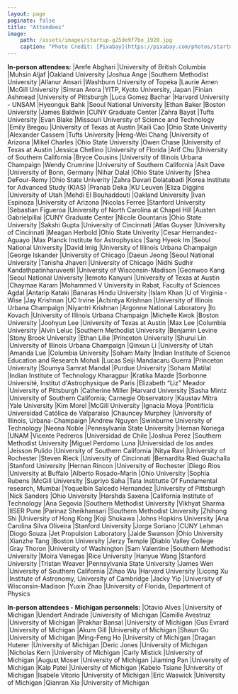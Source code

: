```yaml
---
layout: page
paginate: false
title: "Attendees"
image:
    path: /assets/images/startup-g25de9f7be_1920.jpg
    caption: "Photo Credit: [Pixabay](https://pixabay.com/photos/startup-start-up-people-593341/)"
---
```


**In-person attendees:**
|Arefe Abghari                 |University of British Columbia
|Muhsin Aljaf                  |Oakland University
|Joshua Ange                   |Southern Methodist University
|Allanur Ansari                |Washburn University of Topeka
|Laurie Amen                   |McGill University
|Simran Arora                  |YITP, Kyoto University, Japan
|Finian Ashmead                |University of Pittsburgh
|Luca Gomez Bachar             |Harvard University - UNSAM
|Hyeonguk Bahk                 |Seoul National University
|Ethan Baker                   |Boston University
|James Baldwin                 |CUNY Graduate Center
|Zahra Bayat                   |Tufts University 
|Evan Blake                    |Missouri University of Science and Technology
|Emily Bregou                  |University of Texas at Austin
|Kaili Cao                     |Ohio State Univerity
|Alexander Cassem              |Tufts University
|Heng-Wei Chang                |University of Arizona
|Mikel Charles                 |Ohio State University
|Owen Chase                    |University of Texas at Austin
|Jessica Chellino              |University of Florida
|Arif Chu                      |University of Southern California
|Bryce Cousins                 |University of Illinois Urbana Champaign 
|Wendy Crumrine                |University of Southern California
|Asit Dave                     |University of Bonn, Germany
|Nihar Dalal                   |Ohio State Univerity
|Shea DeFour-Remy              |Ohio State Univerity
|Zahra Davari Dolatabadi       |Korea Institute for Advanced Study (KIAS)
|Pranab Deka                   |KU Leuven
|Eliza Diggins                 |University of Utah
|Mehdi El Bouhaddouti          |Oakland University
|Ivan Espinoza                 |University of Arizona
|Nicolas Ferree                |Stanford University
|Sebastian Figueroa            |University of North Carolina at Chapel Hill
|Austen Gabrielpillai          |CUNY Graduate Center
|Nicole Gountanis              |Ohio State University
|Sakshi Gupta                  |University of Cincinnati
|Atlas Guyser                  |University of Cincinnati
|Meagan Herbold                |Ohio State Univerity
|Cesar Hernandez-Aguayo        |Max Planck Institute for Astrophysics
|Sang Hyeok Im                 |Seoul National University
|David Imig                    |University of Illinois Urbana Champaign 
|George Iskander               |University of Chicago
|Daeun Jeong                   |Seoul National University
|Tanisha Jhaveri               |University of Chicago
|Nidhi Sudhir Kandathpatinharuveetil  |University of Wisconsin-Madison
|Geonwoo Kang                  |Seoul National University
|Iemoto Kanyuni                |University of Texas at Austin
|Chaymae Karam                 |Mohammed V University in Rabat, Faculty of Sciences Agdal
|Antarip Kataki                |Banaras Hindu University
|Islam Khan                    |U of Virginia - Wise
|Jay Krishnan                  |UC Irvine
|Achintya Krishnan             |University of Illinois Urbana Champaign 
|Niyantri Krishnan             |Argonne National Laboratory
|Io Kovach                     |University of Illinois Urbana Champaign 
|Michelle Kwok                 |Boston University
|Joohyun Lee                   |University of Texas at Austin
|Max Lee                       |Columbia University
|Alvin Leluc                   |Southern Methodist University
|Benjamin Levine               |Stony Brook University
|Ethan Lilie                   |Princeton University
|Shurui Lin                    |University of Illinois Urbana Champaign 
|Qinxun Li                     |University of Utah
|Amanda Lue                    |Columbia University
|Soham Maity                   |Indian Institute of Science Education and Research Mohali
|Lucas Seiji Mandacaru Guerra  |Princeton University
|Soumya Samrat Mandal          |Purdue University
|Soham Matilal                 |Indian Institute of Technology Kharagpur
|Kratika Mazde                 |Sorbonne Université, Institut d'Astrophysique de Paris
|Elizabeth “Liz” Meador        |University of Pittsburgh
|Catherine Miller              |Harvard University
|Sasha Mintz                   |University of Southern California; Carnegie Observatory
|Kaustav Mitra                 |Yale University
|Kim Morel                     |McGill University
|Ignacia Moya                  |Pontificia Universidad Católica de Valparaíso
|Chauncey Murphey              |University of Illinois, Urbana-Champaign
|Andrew Nguyen                 |Swinburne University of Technology
|Neena Noble                   |Pennsylvania State University
|Hernan Noriega                |UNAM
|Vicente Pedreros              |Universidad de Chile
|Joshua Perez                  |Southern Methodist University
|Miguel Perdomo Luna           |Universidad de los andes
|Jeisson Pulido                |University of Southern California
|Nitya Ravi                    |University of Rochester
|Steven Rieck                  |University of Cincinnati
|Bernardita Ried Guachalla     |Stanford University
|Hernan Rincon                 |University of Rochester
|Diego Rios                    |University at Buffalo
|Alberto Rosado-Marín          |Ohio University
|Sophia Rubens                 |McGill University
|Supriyo Saha                  |Tata Institutte Of Fundamental research, Mumbai
|Yoquelbin Salcedo Hernandez   |University of Pittsburgh
|Nick Sanders                  |Ohio University
|Harshda Saxena                |California Institute of Technology
|Ana Segovia                   |Southern Methodist University
|Vikhyat Sharma                |IISER Pune
|Parinaz Sheikhansari          |Southern Methodist University 
|Zhihong Shi                   |University of Hong Kong
|Koji Shukawa                  |Johns Hopkins University 
|Ana Carolina Silva Oliveira   |Stanford University 
|Jorge Soriano                 |CUNY Lehman 
|Diogo Souza                   |Jet Propulsion Laboratory
|Jaide Swanson                 |Ohio University
|Xianzhe Tang                  |Boston University
|Jerzy Temple                  |Diablo Valley College
|Gray Thoron                   |University of Washington
|Sam Valentine                 |Southern Methodist University 
|Moira Venegas                 |Rice University
|Hanyue Wang                   |Stanford University
|Tristan Weaver                |Pennsylvania State University
|James Wen                     |University of Southern California
|Zihao Wu                      |Harvard University
|Licong Xu                     |Institute of Astronomy, University of Cambridge
|Jacky Yip                     |University of Wisconsin-Madison
|Yuxin Zhao                    |University of Florida, Department of Physics


**In-person attendees - Michigan personnels:**
|Otavio Alves                  |University of Michigan
|Uendert Andrade               |University of Michigan
|Camille Avestruz              |University of Michigan
|Prakhar Bansal                |University of Michigan
|Gus Evrard                    |University of Michigan
|Akum Gill                     |University of Michigan
|Shaun Gu                      |University of Michigan
|Ming-Feng Ho                  |University of Michigan
|Dragan Huterer                |University of Michigan
|Deric Jones                   |University of Michigan
|Nicholas Kern                 |University of Michigan
|Carly Mistick                 |University of Michigan
|August Moser                  |University of Michigan
|Jiaming Pan                   |University of Michigan
|Kalp Patel                    |University of Michigan
|Kabelo Tsiane                 |University of Michigan
|Isabele Vitorio               |University of Michigan
|Eric Waswick                  |University of Michigan
|Qianran Xia                   |University of Michigan
